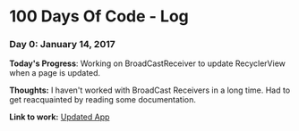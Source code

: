 # 100 Days Of Code - Log

### Day 0: January 14, 2017

**Today's Progress**: Working on BroadCastReceiver to update RecyclerView when a page is updated.

**Thoughts:** I haven't worked with BroadCast Receivers in a long time. Had to get reacquainted by reading some documentation. 

**Link to work:** [Updated App](https://github.com/jgarcia162/Updated)
